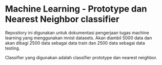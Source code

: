 # Machine Learning - Prototype dan Nearest Neighbor classifier

Repository ini digunakan untuk dokumentasi pengerjaan tugas machine learning yang menggunakan mnist datasets. Akan diambil 5000 data dan akan dibagi 2500 data sebagai data train dan 2500 data sebagai data testing. 

Classifier yang digunakan adalah classifier prototype dan nearest neighbor.
